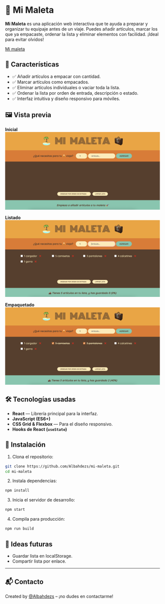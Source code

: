 # 🧳 Mi Maleta

**Mi Maleta** es una aplicación web interactiva que te ayuda a preparar y organizar tu equipaje antes de un viaje. Puedes añadir artículos, marcar los que ya empacaste, ordenar la lista y eliminar elementos con facilidad. ¡Ideal para evitar olvidos!

[Mi maleta](https://albahdezs.github.io/mi-maleta/)

## 🚀 Características

- ✅ Añadir artículos a empacar con cantidad.
- ✅ Marcar artículos como empacados.
- ✅ Eliminar artículos individuales o vaciar toda la lista.
- ✅ Ordenar la lista por orden de entrada, descripción o estado.
- ✅ Interfaz intuitiva y diseño responsivo para móviles.

## 🖼️ Vista previa

**Inicial**
![Inicio](assets/inicio.png)

**Listado**
![Maleta](assets/listado.png)

**Empaquetado**
![Empacado](assets/tachado.png)

## 🛠️ Tecnologías usadas

- **React** — Librería principal para la interfaz.
- **JavaScript (ES6+)**
- **CSS Grid & Flexbox** — Para el diseño responsivo.
- **Hooks de React (`useState`)**

## 🔧 Instalación

1. Clona el repositorio:

```bash
git clone https://github.com/Albahdezs/mi-maleta.git
cd mi-maleta
```

2. Instala dependencias:

```bash
npm install
```

3. Inicia el servidor de desarrollo:

```bash
npm start
```

4. Compila para producción:

```bash
npm run build
```

## 🧠 Ideas futuras

- Guardar lista en localStorage.
- Compartir lista por enlace.

---

## 📬 Contacto

Created by [@Albahdezs](https://github.com/Albahdezs) – ¡no dudes en contactarme!
